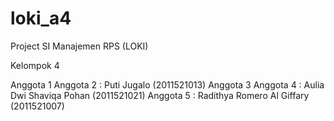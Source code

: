 # loki_a4
Project SI Manajemen RPS (LOKI)

Kelompok 4

Anggota 1
Anggota 2 : Puti Jugalo (2011521013)
Anggota 3
Anggota 4 : Aulia Dwi Shaviqa Pohan (2011521021)
Anggota 5 : Radithya Romero Al Giffary (2011521007)
